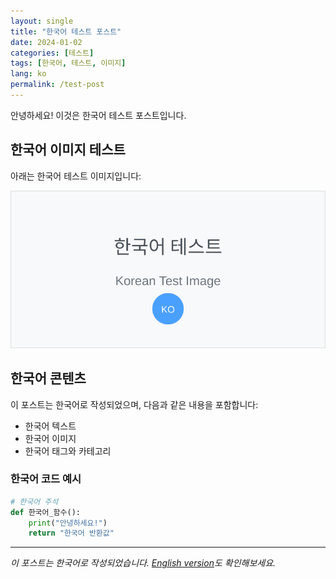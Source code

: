 ```yaml
---
layout: single
title: "한국어 테스트 포스트"
date: 2024-01-02
categories: [테스트]
tags: [한국어, 테스트, 이미지]
lang: ko
permalink: /test-post
---
```


안녕하세요! 이것은 한국어 테스트 포스트입니다.

## 한국어 이미지 테스트

아래는 한국어 테스트 이미지입니다:

![한국어 테스트 이미지](/assets/images/ko-test.svg)

## 한국어 콘텐츠

이 포스트는 한국어로 작성되었으며, 다음과 같은 내용을 포함합니다:

- 한국어 텍스트
- 한국어 이미지
- 한국어 태그와 카테고리

### 한국어 코드 예시

```python
# 한국어 주석
def 한국어_함수():
    print("안녕하세요!")
    return "한국어 반환값"
```

---

*이 포스트는 한국어로 작성되었습니다. [English version](/en/2024/01/02/english-test-post/)도 확인해보세요.* 